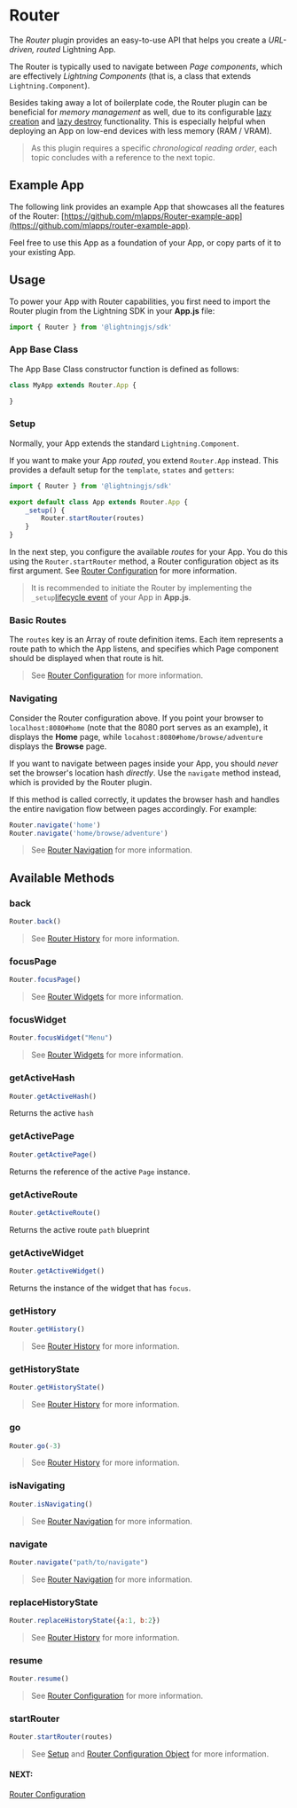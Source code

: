 # Router

The *Router* plugin provides an easy-to-use API that helps you create a *URL-driven, routed* Lightning App.

The Router is typically used to navigate between *Page components*, which are effectively *Lightning Components* (that is, a class that extends `Lightning.Component`).

Besides taking away a lot of boilerplate code, the Router plugin can be beneficial for *memory management* as well, due to its configurable [lazy creation](settings.md#lazyCreate) and [lazy destroy](settings.md#lazyDestroy) functionality. This is especially helpful when deploying an App on low-end devices with less memory (RAM / VRAM).

> As this plugin requires a specific *chronological reading order*, each topic concludes with a reference to the next topic.

## Example App

The following link provides an example App that showcases all the features of the Router: [https://github.com/mlapps/Router-example-app](https://github.com/mlapps/router-example-app).

Feel free to use this App as a foundation of your App, or copy parts of it to your existing App.

## Usage

To power your App with Router capabilities, you first need to import the Router plugin from the Lightning SDK
in your **App.js** file:

```js
import { Router } from '@lightningjs/sdk'
```

### App Base Class

The App Base Class constructor function is defined as follows:

```js
class MyApp extends Router.App {

}
```

### Setup

Normally, your App extends the standard `Lightning.Component`.

If you want to make your App *routed*, you extend `Router.App` instead. This provides a default setup for the `template`, `states` and `getters`:

```js
import { Router } from '@lightningjs/sdk'

export default class App extends Router.App {
    _setup() {
        Router.startRouter(routes)
    }
}
```

In the next step, you configure the available *routes* for your App. You do this using the `Router.startRouter` method, a Router configuration object as its first argument. See [Router Configuration](configuration.md) for more information.

> It is recommended to initiate the Router by implementing the `_setup`[lifecycle event](../../../lightning-core-reference/Components/LifecycleEvents.md) of your App in **App.js**.

### Basic Routes

The `routes` key is an Array of route definition items. Each item represents a route path to which the App listens, and specifies which Page component should be displayed when that route is hit.

> See [Router Configuration](configuration.md#routes) for more information.

### Navigating

Consider the Router configuration above. If you point your browser to `localhost:8080#home` (note that the 8080 port serves as an example), it displays the **Home** page, while  `locahost:8080#home/browse/adventure` displays the **Browse** page.

If you want to navigate between pages inside your App, you should *never* set the browser's location hash *directly*.
Use the `navigate` method instead, which is provided by the Router plugin.

If this method is called correctly, it updates the browser hash and handles the entire navigation flow between pages accordingly. For example:

```js
Router.navigate('home')
Router.navigate('home/browse/adventure')
```

> See [Router Navigation](navigation.md) for more information.

## Available Methods

### back

```js
Router.back()
```

> See [Router History](history.md#back) for more information.

### focusPage

```js
Router.focusPage()
```

> See [Router Widgets](widgets.md#handling-focus) for more information.

### focusWidget

```js
Router.focusWidget("Menu")
```

> See [Router Widgets](widgets.md#handling-focus) for more information.

### getActiveHash

```js
Router.getActiveHash()
```

Returns the active `hash`

### getActivePage

```js
Router.getActivePage()
```

Returns the reference of the active `Page` instance.

### getActiveRoute

```js
Router.getActiveRoute()
```

Returns the active route `path` blueprint

### getActiveWidget

```js
Router.getActiveWidget()
```

Returns the instance of the widget that has `focus`.

### getHistory

```js
Router.getHistory()
```

> See [Router History](history.md#gethistory) for more information.

### getHistoryState

```js
Router.getHistoryState()
```

> See [Router History](history.md#gethistorystate) for more information.

### go

```js
Router.go(-3)
```

> See [Router History](history.md#go) for more information.

### isNavigating

```js
Router.isNavigating()
```

> See [Router Navigation](navigation.md#is-navigating) for more information.

### navigate

```js
Router.navigate("path/to/navigate")
```

> See [Router Navigation](navigation.md#router-navigation) for more information.

### replaceHistoryState

```js
Router.replaceHistoryState({a:1, b:2})
```

> See [Router History](history.md#replacehistorystate) for more information.

### resume

```js
Router.resume()
```

> See [Router Configuration](configuration.md#bootcomponent) for more information.

### startRouter

```js
Router.startRouter(routes)
```

> See [Setup](#setup) and [Router Configuration Object](configuration.md#router-configuration) for more information.

#### NEXT:
[Router Configuration](configuration.md)
